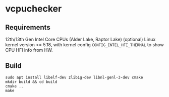 # vcpuchecker

## Requirements

12th/13th Gen Intel Core CPUs (Alder Lake, Raptor Lake)
(optional) Linux kernel version >= 5.18, with kernel config `CONFIG_INTEL_HFI_THERMAL` to show CPU HFI info from HW.

## Build

```
sudo apt install libelf-dev zlib1g-dev libnl-genl-3-dev cmake
mkdir build && cd build
cmake ..
make
```
